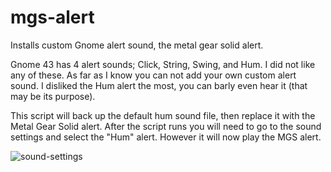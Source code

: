 # mgs-alert

Installs custom Gnome alert sound, the metal gear solid alert.

Gnome 43 has 4 alert sounds; Click, String, Swing, and Hum. I did not like any of these. As far as I know you can not add your own custom alert sound. I disliked the Hum alert the most, you can barly even hear it (that may be its purpose).

This script will back up the default hum sound file, then replace it with the Metal Gear Solid alert. 
After the script runs you will need to go to the sound settings and select the "Hum" alert. 
However it will now play the MGS alert.

![sound-settings](https://github.com/user-attachments/assets/6dced50c-552d-4acb-8ffe-b465517b938c)

